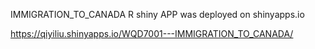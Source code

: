 IMMIGRATION_TO_CANADA R shiny APP was deployed on shinyapps.io

https://qiyiliu.shinyapps.io/WQD7001---IMMIGRATION_TO_CANADA/
